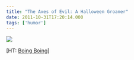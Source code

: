 ```yaml
---
title: "The Axes of Evil: A Halloween Groaner"
date: 2011-10-31T17:20:14.000
tags: ['humor']
---
```


![](/images/2011/axesofevil-blog.jpg)

\[HT: [Boing Boing](http://boingboing.net/2011/10/31/happy-halloween.html)\]

